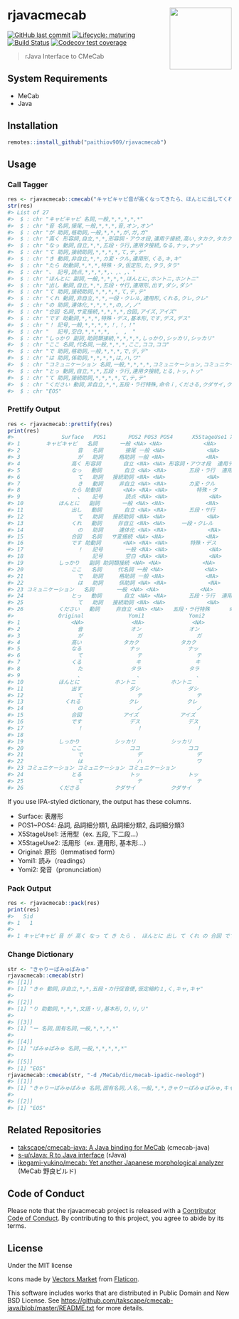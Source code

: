 
<!-- README.md is generated from README.Rmd. Please edit that file -->

# rjavacmecab <a href='https://paithiov909.github.io/rjavacmecab'><img src='https://raw.githack.com/paithiov909/rjavacmecab/master/man/figures/logo.png' align="right" height="139" /></a>

<!-- badges: start -->

[![GitHub last
commit](https://img.shields.io/github/last-commit/paithiov909/rjavacmecab)](#)
[![Lifecycle:
maturing](https://img.shields.io/badge/lifecycle-maturing-blue.svg)](https://www.tidyverse.org/lifecycle/#maturing)
[![Build
Status](https://travis-ci.com/paithiov909/rjavacmecab.svg?branch=master)](https://travis-ci.com/paithiov909/rjavacmecab)
[![Codecov test
coverage](https://codecov.io/gh/paithiov909/rjavacmecab/branch/master/graph/badge.svg)](https://codecov.io/gh/paithiov909/rjavacmecab?branch=master)
<!-- badges: end -->

> rJava Interface to CMeCab

## System Requirements

-   MeCab
-   Java

## Installation

``` r
remotes::install_github("paithiov909/rjavacmecab")
```

## Usage

### Call Tagger

``` r
res <- rjavacmecab::cmecab("キャピキャピ音が高くなってきたら、ほんとに出してくれの合図です！　しっかりここではコミュニケーションとってください")
str(res)
#> List of 27
#>  $ : chr "キャピキャピ 名詞,一般,*,*,*,*,*"
#>  $ : chr "音 名詞,接尾,一般,*,*,*,音,オン,オン"
#>  $ : chr "が 助詞,格助詞,一般,*,*,*,が,ガ,ガ"
#>  $ : chr "高く 形容詞,自立,*,*,形容詞・アウオ段,連用テ接続,高い,タカク,タカク"
#>  $ : chr "なっ 動詞,自立,*,*,五段・ラ行,連用タ接続,なる,ナッ,ナッ"
#>  $ : chr "て 助詞,接続助詞,*,*,*,*,て,テ,テ"
#>  $ : chr "き 動詞,非自立,*,*,カ変・クル,連用形,くる,キ,キ"
#>  $ : chr "たら 助動詞,*,*,*,特殊・タ,仮定形,た,タラ,タラ"
#>  $ : chr "、 記号,読点,*,*,*,*,、,、,、"
#>  $ : chr "ほんとに 副詞,一般,*,*,*,*,ほんとに,ホントニ,ホントニ"
#>  $ : chr "出し 動詞,自立,*,*,五段・サ行,連用形,出す,ダシ,ダシ"
#>  $ : chr "て 助詞,接続助詞,*,*,*,*,て,テ,テ"
#>  $ : chr "くれ 動詞,非自立,*,*,一段・クレル,連用形,くれる,クレ,クレ"
#>  $ : chr "の 助詞,連体化,*,*,*,*,の,ノ,ノ"
#>  $ : chr "合図 名詞,サ変接続,*,*,*,*,合図,アイズ,アイズ"
#>  $ : chr "です 助動詞,*,*,*,特殊・デス,基本形,です,デス,デス"
#>  $ : chr "！ 記号,一般,*,*,*,*,！,！,！"
#>  $ : chr "　 記号,空白,*,*,*,*,　,　,　"
#>  $ : chr "しっかり 副詞,助詞類接続,*,*,*,*,しっかり,シッカリ,シッカリ"
#>  $ : chr "ここ 名詞,代名詞,一般,*,*,*,ここ,ココ,ココ"
#>  $ : chr "で 助詞,格助詞,一般,*,*,*,で,デ,デ"
#>  $ : chr "は 助詞,係助詞,*,*,*,*,は,ハ,ワ"
#>  $ : chr "コミュニケーション 名詞,一般,*,*,*,*,コミュニケーション,コミュニケーション,コミュニケーション"
#>  $ : chr "とっ 動詞,自立,*,*,五段・ラ行,連用タ接続,とる,トッ,トッ"
#>  $ : chr "て 助詞,接続助詞,*,*,*,*,て,テ,テ"
#>  $ : chr "ください 動詞,非自立,*,*,五段・ラ行特殊,命令ｉ,くださる,クダサイ,クダサイ"
#>  $ : chr "EOS"
```

### Prettify Output

``` r
res <- rjavacmecab::prettify(res)
print(res)
#>               Surface   POS1       POS2 POS3 POS4      X5StageUse1 X5StageUse2
#> 1        キャピキャピ   名詞       一般 <NA> <NA>             <NA>        <NA>
#> 2                  音   名詞       接尾 一般 <NA>             <NA>        <NA>
#> 3                  が   助詞     格助詞 一般 <NA>             <NA>        <NA>
#> 4                高く 形容詞       自立 <NA> <NA> 形容詞・アウオ段  連用テ接続
#> 5                なっ   動詞       自立 <NA> <NA>       五段・ラ行  連用タ接続
#> 6                  て   助詞   接続助詞 <NA> <NA>             <NA>        <NA>
#> 7                  き   動詞     非自立 <NA> <NA>       カ変・クル      連用形
#> 8                たら 助動詞       <NA> <NA> <NA>         特殊・タ      仮定形
#> 9                  、   記号       読点 <NA> <NA>             <NA>        <NA>
#> 10           ほんとに   副詞       一般 <NA> <NA>             <NA>        <NA>
#> 11               出し   動詞       自立 <NA> <NA>       五段・サ行      連用形
#> 12                 て   助詞   接続助詞 <NA> <NA>             <NA>        <NA>
#> 13               くれ   動詞     非自立 <NA> <NA>     一段・クレル      連用形
#> 14                 の   助詞     連体化 <NA> <NA>             <NA>        <NA>
#> 15               合図   名詞   サ変接続 <NA> <NA>             <NA>        <NA>
#> 16               です 助動詞       <NA> <NA> <NA>       特殊・デス      基本形
#> 17                 ！   記号       一般 <NA> <NA>             <NA>        <NA>
#> 18                 　   記号       空白 <NA> <NA>             <NA>        <NA>
#> 19           しっかり   副詞 助詞類接続 <NA> <NA>             <NA>        <NA>
#> 20               ここ   名詞     代名詞 一般 <NA>             <NA>        <NA>
#> 21                 で   助詞     格助詞 一般 <NA>             <NA>        <NA>
#> 22                 は   助詞     係助詞 <NA> <NA>             <NA>        <NA>
#> 23 コミュニケーション   名詞       一般 <NA> <NA>             <NA>        <NA>
#> 24               とっ   動詞       自立 <NA> <NA>       五段・ラ行  連用タ接続
#> 25                 て   助詞   接続助詞 <NA> <NA>             <NA>        <NA>
#> 26           ください   動詞     非自立 <NA> <NA>   五段・ラ行特殊      命令ｉ
#>              Original              Yomi1              Yomi2
#> 1                <NA>               <NA>               <NA>
#> 2                  音               オン               オン
#> 3                  が                 ガ                 ガ
#> 4                高い             タカク             タカク
#> 5                なる               ナッ               ナッ
#> 6                  て                 テ                 テ
#> 7                くる                 キ                 キ
#> 8                  た               タラ               タラ
#> 9                  、                 、                 、
#> 10           ほんとに           ホントニ           ホントニ
#> 11               出す               ダシ               ダシ
#> 12                 て                 テ                 テ
#> 13             くれる               クレ               クレ
#> 14                 の                 ノ                 ノ
#> 15               合図             アイズ             アイズ
#> 16               です               デス               デス
#> 17                 ！                 ！                 ！
#> 18                 　                 　                 　
#> 19           しっかり           シッカリ           シッカリ
#> 20               ここ               ココ               ココ
#> 21                 で                 デ                 デ
#> 22                 は                 ハ                 ワ
#> 23 コミュニケーション コミュニケーション コミュニケーション
#> 24               とる               トッ               トッ
#> 25                 て                 テ                 テ
#> 26           くださる           クダサイ           クダサイ
```

If you use IPA-styled dictionary, the output has these columns.

-   Surface: 表層形
-   POS1\~POS4: 品詞, 品詞細分類1, 品詞細分類2, 品詞細分類3
-   X5StageUse1: 活用型（ex. 五段, 下二段…）
-   X5StageUse2: 活用形（ex. 連用形, 基本形…）
-   Original: 原形（lemmatised form）
-   Yomi1: 読み（readings）
-   Yomi2: 発音（pronunciation）

### Pack Output

``` r
res <- rjavacmecab::pack(res)
print(res)
#>   Sid
#> 1   1
#>                                                                                                                                          Text
#> 1 キャピキャピ 音 が 高く なっ て き たら 、 ほんとに 出し て くれ の 合図 です ！ 　 しっかり ここ で は コミュニケーション とっ て ください
```

### Change Dictionary

``` r
str <- "きゃりーぱみゅぱみゅ"
rjavacmecab::cmecab(str)
#> [[1]]
#> [1] "きゃ 動詞,非自立,*,*,五段・カ行促音便,仮定縮約１,く,キャ,キャ"
#> 
#> [[2]]
#> [1] "り 助動詞,*,*,*,文語・リ,基本形,り,リ,リ"
#> 
#> [[3]]
#> [1] "ー 名詞,固有名詞,一般,*,*,*,*"
#> 
#> [[4]]
#> [1] "ぱみゅぱみゅ 名詞,一般,*,*,*,*,*"
#> 
#> [[5]]
#> [1] "EOS"
rjavacmecab::cmecab(str, "-d /MeCab/dic/mecab-ipadic-neologd")
#> [[1]]
#> [1] "きゃりーぱみゅぱみゅ 名詞,固有名詞,人名,一般,*,*,きゃりーぱみゅぱみゅ,キャリーパミュパミュ,キャリーパミュパミュ"
#> 
#> [[2]]
#> [1] "EOS"
```

## Related Repositories

-   [takscape/cmecab-java: A Java binding for
    MeCab](https://github.com/takscape/cmecab-java) (cmecab-java)
-   [s-u/rJava: R to Java interface](https://github.com/s-u/rJava)
    (rJava)
-   [ikegami-yukino/mecab: Yet another Japanese morphological
    analyzer](https://github.com/ikegami-yukino/mecab) (MeCab
    野良ビルド)

## Code of Conduct

Please note that the rjavacmecab project is released with a [Contributor
Code of
Conduct](https://paithiov909.github.io/rjavacmecab/CODE_OF_CONDUCT.html).
By contributing to this project, you agree to abide by its terms.

## License

Under the MIT license

Icons made by [Vectors
Market](https://www.flaticon.com/authors/vectors-market) from
[Flaticon](https://www.flaticon.com/).

This software includes works that are distributed in Public Domain and
New BSD License. See
<https://github.com/takscape/cmecab-java/blob/master/README.txt> for
more details.
